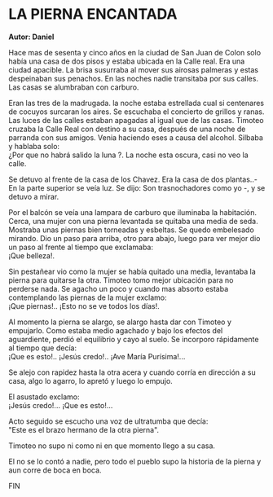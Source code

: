 # LA PIERNA ENCANTADA

**Autor: Daniel**

Hace mas de sesenta y cinco años en la ciudad de San Juan de Colon solo había una casa de dos pisos y estaba ubicada en la Calle real. Era una ciudad apacible. La brisa susurraba al mover sus airosas palmeras y estas despeinaban sus penachos. En las noches nadie transitaba por sus calles. Las casas se alumbraban con carburo.

Eran las tres de la madrugada. la noche estaba estrellada cual si centenares de cocuyos surcaran los aires. Se escuchaba el concierto de grillos y ranas. Las luces de las calles estaban apagadas al igual que de las casas. Timoteo cruzaba la Calle Real con destino a su casa, después de una noche de parranda con sus amigos. Venia haciendo eses a causa del alcohol. Silbaba y hablaba solo:  
¿Por que no habrá salido la luna ?. La noche esta oscura, casi no veo la calle.

Se detuvo al frente de la casa de los Chavez. Era la casa de dos
plantas..- En la parte superior se veía luz. Se dijo: Son trasnochadores como yo -, y se detuvo a mirar.

Por el balcón se veía una lampara de carburo que iluminaba la
habitación. Cerca, una mujer con una pierna levantada se quitaba una media de seda. Mostraba unas piernas bien torneadas y esbeltas. Se quedo embelesado mirando. Dio un paso para arriba, otro para abajo, luego para ver mejor dio un paso al frente al tiempo que exclamaba:  
¡Que belleza!.

Sin pestañear vio como la mujer se había quitado una media, levantaba la pierna para quitarse la otra. Timoteo tomo mejor ubicación para no perderse nada. Se agacho un poco y cuando mas absorto estaba contemplando las piernas de la mujer exclamo:  
¡Que piernas!.. ¡Esto no se ve todos los días!.

Al momento la pierna se alargo, se alargo hasta dar con Timoteo y empujarlo. Como estaba medio agachado y bajo los efectos del
aguardiente, perdió el equilibrio y cayo al suelo. Se incorporo
rápidamente al tiempo que decía:  
¡Que es esto!.. ¡Jesús credo!.. ¡Ave María Purísima!...

Se alejo con rapidez hasta la otra acera y cuando corría en dirección a su casa, algo lo agarro, lo apretó y luego lo empujo.

El asustado exclamo:  
¡Jesús credo!... ¡Que es esto!...

Acto seguido se escucho una voz de ultratumba que decía:  
"Este es el brazo hermano de la otra pierna".

Timoteo no supo ni como ni en que momento llego a su casa.

El no se lo contó a nadie, pero todo el pueblo supo la historia de la pierna y aun corre de boca en boca.

FIN